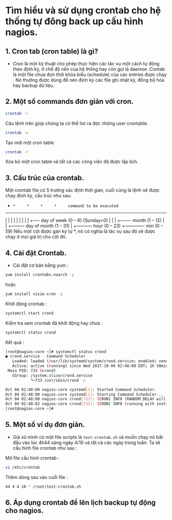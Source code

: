 # Tìm hiểu và sử dụng crontab cho hệ thống tự đông back up cấu hình nagios.


## 1. Cron tab (cron table) là gì?

-  Cron là một kỹ thuật cho phép thực hiện các tác vụ một cách tự động theo định kỳ, ở chế độ nền của hệ thống hay còn gọi là daemon .Contab là một file chưa đựn thời khóa biểu (schedule) của các entries được chạy . Nó thường được dùng để nén định kỳ các file ghi nhật ký, đồng bộ hóa hay backup dữ liệu. 


## 2. Một số commands đơn giản với cron.

```sh
crontab -l
```

Câu lệnh trên giúp chúng ta có thể list ra đợc những user crontable.

```sh
crontab -e
```

Tạo mới một cron table

```sh
crontab -r
```

Xóa bỏ một cron table và tất cả các công việc đã được lập lịch.

## 3. Cấu trúc của crontab.

Một crontab file có 5 trường xác định thời gian, cuối cùng là lệnh sẽ được chạy định kỳ, cấu trúc như sau:
*     *     *     *     *     command to be executed
-     -     -     -     -
|     |     |     |     |
|     |     |     |     +—– day of week (0 – 6) (Sunday=0)
|     |     |     +——- month (1 – 12)
|     |     +——— day of month (1 – 31)
|     +———– hour (0 – 23)
+————- min (0 – 59)
Nếu một cột được gán ký tự *, nó có nghĩa là tác vụ sau đó sẽ được chạy ở mọi giá trị cho cột đó.

## 4. Cài đặt Crontab.

- Cài đặt cơ bản bằng yum :

```sh
yum install crontabs.noarch -y
```

hoặc 

```sh
yum install vixie-cron -y
```

Khởi động crontab :

```sh
systemctl start crond
```

Kiểm tra xem crontab đã khởi động hay chưa :

```sh
systemctl status crond
```

Kết quả :

```sh
[root@nagios-core ~]# systemctl status crond
● crond.service - Command Scheduler
   Loaded: loaded (/usr/lib/systemd/system/crond.service; enabled; vendor preset: enabled)
   Active: active (running) since Wed 2017-10-04 02:48:00 EDT; 1h 58min ago
 Main PID: 733 (crond)
   CGroup: /system.slice/crond.service
           └─733 /usr/sbin/crond -n

Oct 04 02:48:00 nagios-core systemd[1]: Started Command Scheduler.
Oct 04 02:48:00 nagios-core systemd[1]: Starting Command Scheduler...
Oct 04 02:48:00 nagios-core crond[733]: (CRON) INFO (RANDOM_DELAY will be scaled with factor 33% if used.)
Oct 04 02:48:02 nagios-core crond[733]: (CRON) INFO (running with inotify support)
[root@nagios-core ~]#

```

## 5. Một số ví dụ đơn giản.

- Giả sử mình có một file scripts  là `test-crontab.sh` và muốn chạy nó bắt đầu vào lúc 4h44 sáng ngày 4/10 và tất cả các ngày trong tuần. Ta sẽ cấu hình file crontab như sau :

Mở file cấu hình crontab :

```sh
vi /etc/crontab
```

Thêm dòng sau vào cuối file :

```sh
44 4 4 10 * /root/test-crontab.sh
```

## 6. Áp  dụng crontab để lên lịch backup tự động cho nagios.